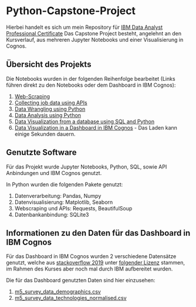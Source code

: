 # Python-Capstone-Project

Hierbei handelt es sich um mein Repository für [IBM Data Analyst Professional Certificate](https://www.coursera.org/professional-certificates/ibm-data-analyst)
Das Capstone Project besteht, angelehnt an den Kursverlauf, aus mehreren Jupyter Notebooks und einer Visualisierung in Cognos. 

## Übersicht des Projekts

Die Notebooks wurden in der folgenden Reihenfolge bearbeitet (Links führen direkt zu den Notebooks oder dem Dashboard in IBM Cognos): 
1. [Web-Scraping](https://github.com/PatrickUlbrich/Python-Capstone-Project/blob/main/Web-Scraping-Lab.ipynb)
2. [Collecting job data using APIs](https://github.com/PatrickUlbrich/Python-Capstone-Project/blob/main/Collecting_job_data_using_APIs-Lab.ipynb)
3. [Data Wrangling using Python](https://github.com/PatrickUlbrich/Python-Capstone-Project/blob/main/M2DataWrangling-lab.ipynb)
4. [Data Analysis using Python](https://github.com/PatrickUlbrich/Python-Capstone-Project/blob/main/M3ExploratoryDataAnalysis-lab.ipynb)
5. [Data Visualization from a database using SQL and Python](https://github.com/PatrickUlbrich/Python-Capstone-Project/blob/main/M4DataVisualization-lab.ipynb)
6. [Data Visualization in a Dashboard in IBM Cognos](https://eu-de.dataplatform.cloud.ibm.com/dashboards/4b6f2ac0-57ed-4c1b-87f6-6208b9d49a83/view/6400d51b399719c213f1d0e4079f2b0e7c3e7655b4bbd006848c7b4906637197a96e4593c82b1852dc130c62f0e94458ce) - Das Laden kann einige Sekunden dauern. 

## Genutzte Software
Für das Projekt wurde Jupyter Notebooks, Python, SQL, sowie API Anbindungen und IBM Cognos genutzt. 

In Python wurden die folgenden Pakete genutzt:
1. Datenverarbeitung: Pandas, Numpy
2. Datenvisualisierung: Matplotlib, Seaborn
3. Webscraping und APIs: Requests, BeautifulSoup
4. Datenbankanbindung: SQLite3

## Informationen zu den Daten für das Dashboard in IBM Cognos

Für das Dashboard in IBM Cognos wurden 2 verschiedene Datensätze genutzt, welche aus [stackoverflow 2019](https://stackoverflow.blog/2019/04/09/the-2019-stack-overflow-developer-survey-results-are-in/?utm_medium=Exinfluencer&utm_source=Exinfluencer&utm_content=000026UJ&utm_term=10006555&utm_id=NA-SkillsNetwork-Channel-SkillsNetworkCoursesIBMDA0321ENSkillsNetwork21426264-2021-01-01) unter [folgender Lizenz](https://opendatacommons.org/licenses/odbl/1-0/?utm_medium=Exinfluencer&utm_source=Exinfluencer&utm_content=000026UJ&utm_term=10006555&utm_id=NA-SkillsNetwork-Channel-SkillsNetworkCoursesIBMDA0321ENSkillsNetwork21426264-2021-01-01) stammen, im Rahmen des Kurses aber noch mal durch IBM aufbereitet wurden. 

Die für das Dashboard genutzten Daten sind hier einzusehen: 
1. [m5_survey_data_demographics.csv](https://cf-courses-data.s3.us.cloud-object-storage.appdomain.cloud/IBM-DA0321EN-SkillsNetwork/LargeData/m5_survey_data_demographics.csv?utm_medium=Exinfluencer&utm_source=Exinfluencer&utm_content=000026UJ&utm_term=10006555&utm_id=NA-SkillsNetwork-Channel-SkillsNetworkCoursesIBMDA0321ENSkillsNetwork21426264-2021-01-01)
2. [m5_survey_data_technologies_normalised.csv](https://cf-courses-data.s3.us.cloud-object-storage.appdomain.cloud/IBM-DA0321EN-SkillsNetwork/LargeData/m5_survey_data_technologies_normalised.csv?utm_medium=Exinfluencer&utm_source=Exinfluencer&utm_content=000026UJ&utm_term=10006555&utm_id=NA-SkillsNetwork-Channel-SkillsNetworkCoursesIBMDA0321ENSkillsNetwork21426264-2021-01-01)

